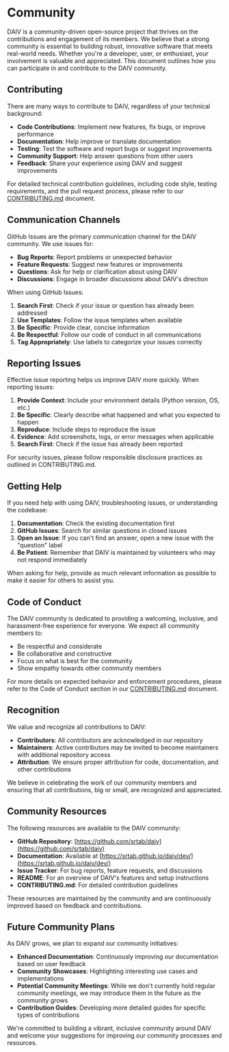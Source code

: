 # Community

DAIV is a community-driven open-source project that thrives on the contributions and engagement of its members. We believe that a strong community is essential to building robust, innovative software that meets real-world needs. Whether you're a developer, user, or enthusiast, your involvement is valuable and appreciated. This document outlines how you can participate in and contribute to the DAIV community.

## Contributing

There are many ways to contribute to DAIV, regardless of your technical background:

- **Code Contributions**: Implement new features, fix bugs, or improve performance
- **Documentation**: Help improve or translate documentation
- **Testing**: Test the software and report bugs or suggest improvements
- **Community Support**: Help answer questions from other users
- **Feedback**: Share your experience using DAIV and suggest improvements

For detailed technical contribution guidelines, including code style, testing requirements, and the pull request process, please refer to our [CONTRIBUTING.md](https://github.com/srtab/daiv/blob/main/CONTRIBUTING.md) document.

## Communication Channels

GitHub Issues are the primary communication channel for the DAIV community. We use issues for:

- **Bug Reports**: Report problems or unexpected behavior
- **Feature Requests**: Suggest new features or improvements
- **Questions**: Ask for help or clarification about using DAIV
- **Discussions**: Engage in broader discussions about DAIV's direction

When using GitHub Issues:

1. **Search First**: Check if your issue or question has already been addressed
2. **Use Templates**: Follow the issue templates when available
3. **Be Specific**: Provide clear, concise information
4. **Be Respectful**: Follow our code of conduct in all communications
5. **Tag Appropriately**: Use labels to categorize your issues correctly

## Reporting Issues

Effective issue reporting helps us improve DAIV more quickly. When reporting issues:

1. **Provide Context**: Include your environment details (Python version, OS, etc.)
2. **Be Specific**: Clearly describe what happened and what you expected to happen
3. **Reproduce**: Include steps to reproduce the issue
4. **Evidence**: Add screenshots, logs, or error messages when applicable
5. **Search First**: Check if the issue has already been reported

For security issues, please follow responsible disclosure practices as outlined in CONTRIBUTING.md.

## Getting Help

If you need help with using DAIV, troubleshooting issues, or understanding the codebase:

1. **Documentation**: Check the existing documentation first
2. **GitHub Issues**: Search for similar questions in closed issues
3. **Open an Issue**: If you can't find an answer, open a new issue with the "question" label
4. **Be Patient**: Remember that DAIV is maintained by volunteers who may not respond immediately

When asking for help, provide as much relevant information as possible to make it easier for others to assist you.

## Code of Conduct

The DAIV community is dedicated to providing a welcoming, inclusive, and harassment-free experience for everyone. We expect all community members to:

- Be respectful and considerate
- Be collaborative and constructive
- Focus on what is best for the community
- Show empathy towards other community members

For more details on expected behavior and enforcement procedures, please refer to the Code of Conduct section in our [CONTRIBUTING.md](https://github.com/srtab/daiv/blob/main/CONTRIBUTING.md) document.

## Recognition

We value and recognize all contributions to DAIV:

- **Contributors**: All contributors are acknowledged in our repository
- **Maintainers**: Active contributors may be invited to become maintainers with additional repository access
- **Attribution**: We ensure proper attribution for code, documentation, and other contributions

We believe in celebrating the work of our community members and ensuring that all contributions, big or small, are recognized and appreciated.

## Community Resources

The following resources are available to the DAIV community:

- **GitHub Repository**: [https://github.com/srtab/daiv](https://github.com/srtab/daiv)
- **Documentation**: Available at [https://srtab.github.io/daiv/dev/](https://srtab.github.io/daiv/dev/)
- **Issue Tracker**: For bug reports, feature requests, and discussions
- **README**: For an overview of DAIV's features and setup instructions
- **CONTRIBUTING.md**: For detailed contribution guidelines

These resources are maintained by the community and are continuously improved based on feedback and contributions.

## Future Community Plans

As DAIV grows, we plan to expand our community initiatives:

- **Enhanced Documentation**: Continuously improving our documentation based on user feedback
- **Community Showcases**: Highlighting interesting use cases and implementations
- **Potential Community Meetings**: While we don't currently hold regular community meetings, we may introduce them in the future as the community grows
- **Contribution Guides**: Developing more detailed guides for specific types of contributions

We're committed to building a vibrant, inclusive community around DAIV and welcome your suggestions for improving our community processes and resources.

